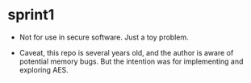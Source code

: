 # sprint1

- Not for use in secure software. Just a toy problem.

- Caveat, this repo is several years old, and the author is aware of potential memory bugs.
But the intention was for implementing and exploring AES. 
